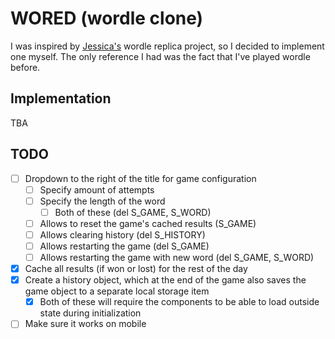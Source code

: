 # WORED (wordle clone)

I was inspired by [Jessica's](https://github.com/jvlazar) wordle replica project, so I decided to implement one myself.
The only reference I had was the fact that I've played wordle before.

## Implementation

TBA

## TODO

- [ ] Dropdown to the right of the title for game configuration
  - [ ] Specify amount of attempts
  - [ ] Specify the length of the word
    - [ ] Both of these (del S_GAME, S_WORD)
  - [ ] Allows to reset the game's cached results (S_GAME)
  - [ ] Allows clearing history (del S_HISTORY)
  - [ ] Allows restarting the game (del S_GAME)
  - [ ] Allows restarting the game with new word (del S_GAME, S_WORD)

- [x] Cache all results (if won or lost) for the rest of the day
- [x] Create a history object, which at the end of the game also saves the game object to a separate local storage item
  - [x] Both of these will require the components to be able to load outside state during initialization

- [ ] Make sure it works on mobile
